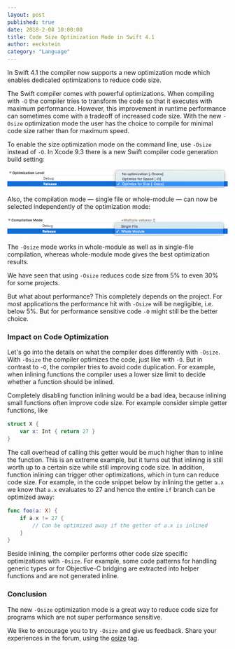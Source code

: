```yaml
---
layout: post
published: true
date: 2018-2-08 10:00:00
title: Code Size Optimization Mode in Swift 4.1
author: eeckstein
category: "Language"
---
```


In Swift 4.1 the compiler now supports a new optimization mode which enables dedicated optimizations to reduce code size.

The Swift compiler comes with powerful optimizations. When compiling with `-O` the compiler tries to transform the code so that it executes with maximum performance. However, this improvement in runtime performance can sometimes come with a tradeoff of increased code size.
With the new `-Osize` optimization mode the user has the choice to compile for minimal code size rather than for maximum speed.

To enable the size optimization mode on the command line, use `-Osize` instead of `-O`. In Xcode 9.3 there is a new Swift compiler code generation build setting:

![Xcode optimization mode settings](/assets/images/osize-blog/Xcode-Osize-setting.png)

Also, the compilation mode — single file or whole-module — can now be selected independently of the optimization mode:

![Xcode compilation mode settings](/assets/images/osize-blog/Xcode-mode-setting.png)

The `-Osize` mode works in whole-module as well as in single-file compilation, whereas whole-module mode gives the best optimization results.

We have seen that using `-Osize` reduces code size from 5% to even 30% for some projects.

But what about performance? This completely depends on the project. For most applications the performance hit with `-Osize` will be negligible, i.e. below 5%. But for performance sensitive code `-O` might still be the better choice.

### Impact on Code Optimization

Let's go into the details on what the compiler does differently with `-Osize`.
With `-Osize` the compiler optimizes the code, just like with `-O`.
But in contrast to `-O`, the compiler tries to avoid code duplication. For example, when inlining functions the compiler uses a lower size limit to decide whether a function should be inlined.

Completely disabling function inlining would be a bad idea, because inlining small functions often improve code size. For example consider simple getter functions, like

~~~swift
struct X {
    var x: Int { return 27 }
}
~~~

The call overhead of calling this getter would be much higher than to inline the function. This is an extreme example, but it turns out that inlining is still worth up to a certain size while still improving code size.
In addition, function inlining can trigger other optimizations, which in turn can reduce code size. For example, in the code snippet below by inlining the getter `a.x` we know that `a.x` evaluates to 27 and hence the entire `if` branch can be optimized away:

~~~swift
func foo(a: X) {
    if a.x != 27 {
        // Can be optimized away if the getter of a.x is inlined
    }
}
~~~

Beside inlining, the compiler performs other code size specific optimizations with `-Osize`. For example, some code patterns for handling generic types or for Objective-C bridging are extracted into helper functions and are not generated inline.

### Conclusion

The new `-Osize` optimization mode is a great way to reduce code size for programs which are not super performance sensitive.

We like to encourage you to try `-Osize` and give us feedback. Share your experiences in the forum, using the [osize](https://forums.swift.org/tags/osize) tag.
